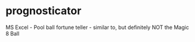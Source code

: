 # prognosticator
MS Excel - Pool ball fortune teller - similar to, but definitely NOT the Magic 8 Ball

